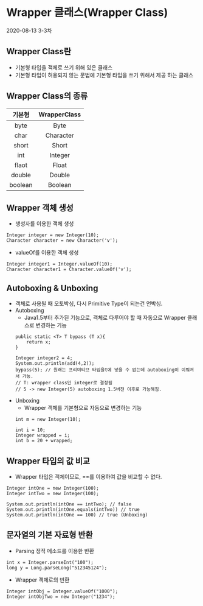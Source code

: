 # Wrapper 클래스(Wrapper Class)
2020-08-13 3-3차
## Wrapper Class란
 * 기본형 타입을 객체로 쓰기 위해 있은 클래스
 * 기본형 타입이 허용되지 않는 문법에 기본형 타입을 쓰기 위해서 제공 하는 클래스
## Wrapper Class의 종류
| 기본형 | WrapperClass |
|:-----:|:-----------:|
|byte|Byte|
|char|Character|
|short|Short|
|int|Integer|
|flaot|Float|
|double|Double|
|boolean|Boolean|
## Wrapper 객체 생성
* 생성자를 이용한 객체 생성
````
Integer integer = new Integer(10);
Character character = new Character('v');
````
* valueOf를 이용한 객체 생성
````
Integer integer1 = Integer.valueOf(10);
Character character1 = Character.valueOf('v');
````
## Autoboxing & Unboxing
* 객체로 사용될 때 오토박싱, 다시 Primitive Type이 되는건 언박싱.
* Autoboxing
  * Java1.5부터 추가된 기능으로, 객체로 다루어야 할 때 자동으로 Wrapper 클래스로 변경하는 기능
  ````
  public static <T> T bypass (T x){
      return x;
  }
  
  Integer integer2 = 4;
  System.out.println(add(4,2));
  bypass(5); // 원래는 프리미티브 타입을t에 넣을 수 없는데 autoboxing이 이뤄져서 가능.
  // T: wrapper class인 integer로 결정됨
  // 5 -> new Integer(5) autoboxing 1.5버전 이후로 가능해짐.
  ````
* Unboxing
  * Wrapper 객체를 기본형으로 자동으로 변경하는 기능
   ````
   int m = new Integer(10); 
   
   int i = 10;
   Integer wrapped = i;
   int b = 20 + wrapped;
   ````
## Wrapper 타입의 값 비교
* Wrapper 타입은 객체이므로, ==를 이용하여 값을 비교할 수 없다.
````
Integer intOne = new Integer(100);
Integer intTwo = new Integer(100);

System.out.println(intOne == intTwo); // false
System.out.println(intOne.equals(intTwo)) // true
System.out.println(intOne == 100) // true (Unboxing)
````
## 문자열의 기본 자료형 반환
* Parsing 정적 메소드를 이용한 반환
````
int x = Integer.parseInt("100");
long y = Long.parseLong("512345124");
````
* Wrapper 객체로의 반환
````
Integer intObj = Integer.valueOf("1000");
Integer intObjTwo = new Integer("1234");
````